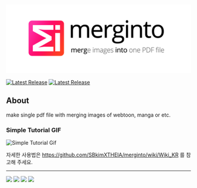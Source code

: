 
<img src="https://github.com/SBkimXTHEIA/merginto/blob/a1d206f971e490a65b429b4c17cbc4c481139951/img/title.png"/>


[![Latest Release](https://img.shields.io/github/v/release/SBkimXTHEIA/merginto?label=Latest%20Release&logo=GitHub&style=for-the-badge)](https://github.com/SBkimXTHEIA/merginto/releases/latest) [![Latest Release](https://img.shields.io/github/downloads/SBkimXTHEIA/merginto/total?color=00da83&logo=GitHub&style=for-the-badge)](https://github.com/SBkimXTHEIA/merginto/releases/latest)   


## About


make single pdf file with merging images of webtoon, manga or etc.






### Simple Tutorial GIF
![Simple Tutorial Gif](https://github.com/SBkimXTHEIA/merginto/blob/a7e8675ce3785e40fd5e33865ea98af19cab1410/img/simple_tutorial.gif)   

자세한 사용법은 https://github.com/SBkimXTHEIA/merginto/wiki/Wiki_KR 를 참고해 주세요.      

***

<a><img src="https://img.shields.io/badge/.NET Framewalk 4.7.2-512BD4?style=flat-square&logo=.NET&logoColor=white"/></a>
<a><img src="https://img.shields.io/badge/C Sharp-239120?style=flat-square&logo=Csharp&logoColor=#239120"/></a>
<a><img src="https://img.shields.io/badge/Rider-DD1265?style=flat-square&logo=rider&logoColor=#239120"/></a>
<a><img src="https://img.shields.io/badge/Visual Studio-5C2D91?style=flat-square&logo=VisualStudio&logoColor=#5C2D91"/></a>  
